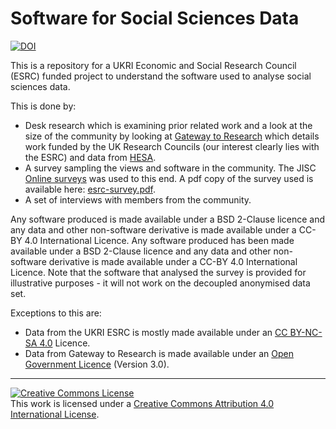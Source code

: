 # Software for Social Sciences Data

[![DOI](https://zenodo.org/badge/407500828.svg)](https://zenodo.org/badge/latestdoi/407500828)

This is a repository for a UKRI Economic and Social Research Council (ESRC) funded project to understand the software used to analyse social sciences data. 

This is done by:

* Desk research which is examining prior related work and a look at the size of the community by looking at [Gateway to Research](https://gtr.ukri.org/) which details work funded by the UK Research Councils (our interest clearly lies with the ESRC) and data from [HESA](https://www.hesa.ac.uk/).
* A survey sampling the views and software in the community. The JISC [Online surveys](https://www.onlinesurveys.ac.uk/) was used to this end. A pdf copy of the survey used is available here: [esrc-survey.pdf](Docs/esrc-survey.pdf).
* A set of interviews with members from the community.

Any software produced is made available under a BSD 2-Clause licence and any data and other non-software derivative is made available under a CC-BY 4.0 International Licence. Any software produced has been made available under a BSD 2-Clause licence and any data and other non-software derivative is made available under a CC-BY 4.0 International Licence. Note that the software that analysed the survey is provided for illustrative purposes - it will not work on the decoupled anonymised data set.

Exceptions to this are:

* Data from the UKRI ESRC is mostly made available under an [CC BY-NC-SA 4.0](https://creativecommons.org/licenses/by-nc-sa/4.0/) Licence.
* Data from Gateway to Research is made available under an [Open Government Licence](https://www.nationalarchives.gov.uk/doc/open-government-licence/version/3/) (Version 3.0).

---

<a rel="license" href="http://creativecommons.org/licenses/by/4.0/"><img alt="Creative Commons License" style="border-width:0" src="https://i.creativecommons.org/l/by/4.0/88x31.png" /></a><br />This work is licensed under a <a rel="license" href="http://creativecommons.org/licenses/by/4.0/">Creative Commons Attribution 4.0 International License</a>.

